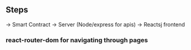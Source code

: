 ## Steps
-> Smart Contract
-> Server (Node/express for apis)
-> Reactsj frontend

### react-router-dom for navigating through pages